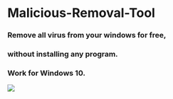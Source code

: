 # Malicious-Removal-Tool
### Remove all virus from your windows for free,
### without installing any program.
### Work for Windows 10.

![](images/Capture1.PNG)
